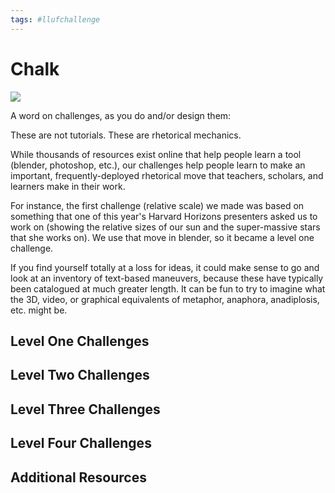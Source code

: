 ```yaml
---
tags: #llufchallenge
---
```



# Chalk


![](https://i.imgur.com/XHz3NBf.png)

A word on challenges, as you do and/or design them:

These are not tutorials. These are rhetorical mechanics. 

While thousands of resources exist online that help people learn a tool (blender, photoshop, etc.), our challenges help people learn to make an important, frequently-deployed rhetorical move that teachers, scholars, and learners make in their work.

For instance, the first challenge (relative scale) we made was based on something that one of this year's Harvard Horizons presenters asked us to work on (showing the relative sizes of our sun and the super-massive stars that she works on). We use that move in blender, so it became a level one challenge. 

If you find yourself totally at a loss for ideas, it could make sense to go and look at an inventory of text-based maneuvers, because these have typically been catalogued at much greater length. It can be fun to try to imagine what the 3D, video, or graphical equivalents of metaphor, anaphora, anadiplosis, etc. might be.

## Level One Challenges 

## Level Two Challenges 

## Level Three Challenges 

## Level Four Challenges 

## Additional Resources